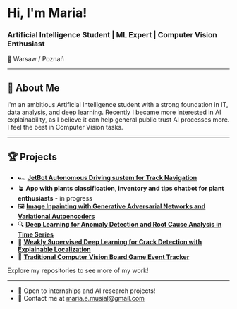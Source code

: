 # Hi, I'm Maria!   

### Artificial Intelligence Student | ML Expert | Computer Vision Enthusiast

📍 Warsaw / Poznań  

---

## 🚀 About Me
I'm an ambitious Artificial Intelligence student with a strong foundation in IT, data analysis, and deep learning. Recently I became more interested in AI explainability, as I believe it can help general public trust AI processes more. I feel the best in Computer Vision tasks.

---

## 🏆 Projects
- 🏎️ [**JetBot Autonomous Driving sustem for Track Navigation**](https://github.com/Bialkasss/JetBot_self-driving/blob/main/README.md)
- 🪴 **App with plants classification, inventory and tips chatbot for plant enthusiasts** - in progress
- 🖼️ [**Image Inpainting with Generative Adversarial Networks and Variational Autoencoders**](https://github.com/Bialkasss/CV-ImageInpainting/blob/d6338d9219f8cf248e6dedee34faf9359547bc10/README.md)
- 🔍 [**Deep Learning for Anomaly Detection and Root Cause Analysis in Time Series**](https://github.com/Bialkasss/DeepLearning/blob/37d81b76d54dfa7588bfd620b7fe79501b6590f6/RNN/Candies/README.md)
- 🚧 [**Weakly Supervised Deep Learning for Crack Detection with Explainable Localization**](https://github.com/Bialkasss/DeepLearning/blob/37d81b76d54dfa7588bfd620b7fe79501b6590f6/Crack_segmentation/README.md)
- 🏁 [**Traditional Computer Vision Board Game Event Tracker**](https://github.com/Bialkasss/CV-BoardGame)

Explore my repositories to see more of my work!

---

- 💼 Open to internships and AI research projects!
- 📨 Contact me at maria.e.musial@gmail.com

